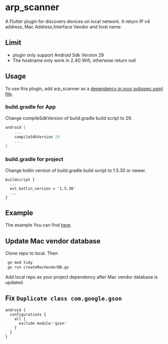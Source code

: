 # arp_scanner
A Flutter plugin for discovers devices on local network. It return IP v4 address, Mac Address,Interface Vendor and host name.
## Limit
- plugin only support Android Sdk Version 29
- The hostname only work in 2.4G Wifi, otherwise return null
## Usage
To use this plugin, add arp_scanner as a [dependency in your pubspec.yaml file](https://pub.dev/packages/arp_scanner).
### build.gradle for App
Change compileSdkVersion of build.gradle build script to 29.
```gradle
android {
    ....
    compileSdkVersion 29
    ....
}
```
### build.gradle for project
Change kotlin version of build.gradle build script to 1.5.30 or newer.
```
buildscript {
  ...
  ext.kotlin_version = '1.5.30'
  ...
}
```


## Example
The example You can find [here](https://pub.dev/packages/arp_scanner/example).

## Update Mac vendor database
Clone repo to local. Then
```bash
 go mod tidy 
 go run createMacVendorDB.go
```
Add local repo as your project dependency after Mac vendor database is updated.

## Fix `Duplicate class com.google.gson`
```
android {
  configurations {
    all {
      exclude module:'gson'
    }
  }
}
```
